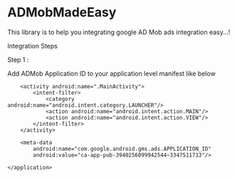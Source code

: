 # ADMobMadeEasy
This library is to help you integrating google AD Mob ads integration easy...!

Integration Steps


Step 1 :

Add ADMob Application ID to your application level manifest like below

<application
        android:allowBackup="true"
        android:icon="@mipmap/ic_launcher"
        android:label="@string/app_name"
        android:roundIcon="@mipmap/ic_launcher_round"
        android:supportsRtl="true"
        android:theme="@style/AppTheme">

        <activity android:name=".MainActivity">
            <intent-filter>
                <category android:name="android.intent.category.LAUNCHER"/>
                <action android:name="android.intent.action.MAIN"/>
                <action android:name="android.intent.action.VIEW"/>
            </intent-filter>
        </activity>

        <meta-data
            android:name="com.google.android.gms.ads.APPLICATION_ID"
            android:value="ca-app-pub-3940256099942544~3347511713"/>

    </application>

